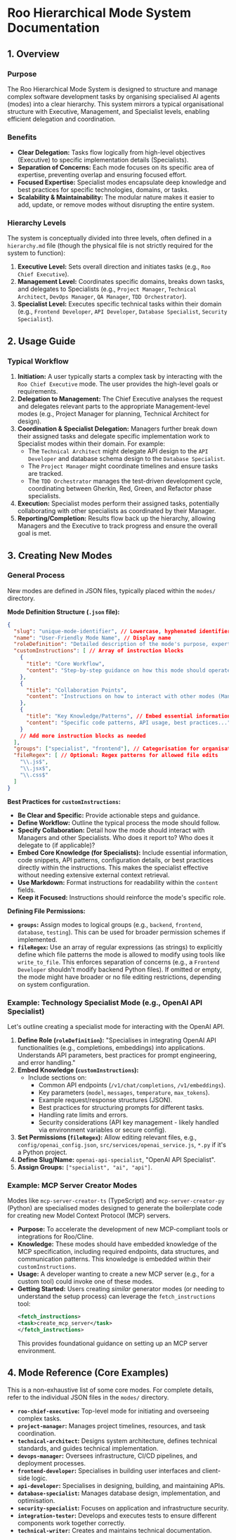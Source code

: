 # Roo Hierarchical Mode System Documentation

## 1. Overview

### Purpose
The Roo Hierarchical Mode System is designed to structure and manage complex software development tasks by organising specialised AI agents (modes) into a clear hierarchy. This system mirrors a typical organisational structure with Executive, Management, and Specialist levels, enabling efficient delegation and coordination.

### Benefits
*   **Clear Delegation:** Tasks flow logically from high-level objectives (Executive) to specific implementation details (Specialists).
*   **Separation of Concerns:** Each mode focuses on its specific area of expertise, preventing overlap and ensuring focused effort.
*   **Focused Expertise:** Specialist modes encapsulate deep knowledge and best practices for specific technologies, domains, or tasks.
*   **Scalability & Maintainability:** The modular nature makes it easier to add, update, or remove modes without disrupting the entire system.

### Hierarchy Levels
The system is conceptually divided into three levels, often defined in a `hierarchy.md` file (though the physical file is not strictly required for the system to function):

1.  **Executive Level:** Sets overall direction and initiates tasks (e.g., `Roo Chief Executive`).
2.  **Management Level:** Coordinates specific domains, breaks down tasks, and delegates to Specialists (e.g., `Project Manager`, `Technical Architect`, `DevOps Manager`, `QA Manager`, `TDD Orchestrator`).
3.  **Specialist Level:** Executes specific technical tasks within their domain (e.g., `Frontend Developer`, `API Developer`, `Database Specialist`, `Security Specialist`).

## 2. Usage Guide

### Typical Workflow
1.  **Initiation:** A user typically starts a complex task by interacting with the `Roo Chief Executive` mode. The user provides the high-level goals or requirements.
2.  **Delegation to Management:** The Chief Executive analyses the request and delegates relevant parts to the appropriate Management-level modes (e.g., Project Manager for planning, Technical Architect for design).
3.  **Coordination & Specialist Delegation:** Managers further break down their assigned tasks and delegate specific implementation work to Specialist modes within their domain. For example:
    *   The `Technical Architect` might delegate API design to the `API Developer` and database schema design to the `Database Specialist`.
    *   The `Project Manager` might coordinate timelines and ensure tasks are tracked.
    *   The `TDD Orchestrator` manages the test-driven development cycle, coordinating between Gherkin, Red, Green, and Refactor phase specialists.
4.  **Execution:** Specialist modes perform their assigned tasks, potentially collaborating with other specialists as coordinated by their Manager.
5.  **Reporting/Completion:** Results flow back up the hierarchy, allowing Managers and the Executive to track progress and ensure the overall goal is met.

## 3. Creating New Modes

### General Process

New modes are defined in JSON files, typically placed within the `modes/` directory.

**Mode Definition Structure (`.json` file):**

```json
{
  "slug": "unique-mode-identifier", // Lowercase, hyphenated identifier
  "name": "User-Friendly Mode Name", // Display name
  "roleDefinition": "Detailed description of the mode's purpose, expertise, and responsibilities.",
  "customInstructions": [ // Array of instruction blocks
    {
      "title": "Core Workflow",
      "content": "Step-by-step guidance on how this mode should operate..."
    },
    {
      "title": "Collaboration Points",
      "content": "Instructions on how to interact with other modes (Managers, Specialists)..."
    },
    {
      "title": "Key Knowledge/Patterns", // Embed essential information for specialists
      "content": "Specific code patterns, API usage, best practices..."
    }
    // Add more instruction blocks as needed
  ],
  "groups": ["specialist", "frontend"], // Categorisation for organisation/permissions
  "fileRegex": [ // Optional: Regex patterns for allowed file edits
    "\\.js$",
    "\\.jsx$",
    "\\.css$"
  ]
}
```

**Best Practices for `customInstructions`:**

*   **Be Clear and Specific:** Provide actionable steps and guidance.
*   **Define Workflow:** Outline the typical process the mode should follow.
*   **Specify Collaboration:** Detail how the mode should interact with Managers and other Specialists. Who does it report to? Who does it delegate to (if applicable)?
*   **Embed Core Knowledge (for Specialists):** Include essential information, code snippets, API patterns, configuration details, or best practices directly within the instructions. This makes the specialist effective without needing extensive external context retrieval.
*   **Use Markdown:** Format instructions for readability within the `content` fields.
*   **Keep it Focused:** Instructions should reinforce the mode's specific role.

**Defining File Permissions:**

*   **`groups`:** Assign modes to logical groups (e.g., `backend`, `frontend`, `database`, `testing`). This can be used for broader permission schemes if implemented.
*   **`fileRegex`:** Use an array of regular expressions (as strings) to explicitly define which file patterns the mode is allowed to modify using tools like `write_to_file`. This enforces separation of concerns (e.g., a `Frontend Developer` shouldn't modify backend Python files). If omitted or empty, the mode might have broader or no file editing restrictions, depending on system configuration.

### Example: Technology Specialist Mode (e.g., OpenAI API Specialist)

Let's outline creating a specialist mode for interacting with the OpenAI API.

1.  **Define Role (`roleDefinition`):** "Specialises in integrating OpenAI API functionalities (e.g., completions, embeddings) into applications. Understands API parameters, best practices for prompt engineering, and error handling."
2.  **Embed Knowledge (`customInstructions`):**
    *   Include sections on:
        *   Common API endpoints (`/v1/chat/completions`, `/v1/embeddings`).
        *   Key parameters (`model`, `messages`, `temperature`, `max_tokens`).
        *   Example request/response structures (JSON).
        *   Best practices for structuring prompts for different tasks.
        *   Handling rate limits and errors.
        *   Security considerations (API key management - likely handled via environment variables or secure config).
3.  **Set Permissions (`fileRegex`):** Allow editing relevant files, e.g., `config/openai_config.json`, `src/services/openai_service.js`, `*.py` if it's a Python project.
4.  **Define Slug/Name:** `openai-api-specialist`, "OpenAI API Specialist".
5.  **Assign Groups:** `["specialist", "ai", "api"]`.

### Example: MCP Server Creator Modes

Modes like `mcp-server-creator-ts` (TypeScript) and `mcp-server-creator-py` (Python) are specialised modes designed to generate the boilerplate code for creating new Model Context Protocol (MCP) servers.

*   **Purpose:** To accelerate the development of new MCP-compliant tools or integrations for Roo/Cline.
*   **Knowledge:** These modes should have embedded knowledge of the MCP specification, including required endpoints, data structures, and communication patterns. This knowledge is embedded within their `customInstructions`.
*   **Usage:** A developer wanting to create a new MCP server (e.g., for a custom tool) could invoke one of these modes.
*   **Getting Started:** Users creating *similar* generator modes (or needing to understand the setup process) can leverage the `fetch_instructions` tool:
    ```xml
    <fetch_instructions>
    <task>create_mcp_server</task>
    </fetch_instructions>
    ```
    This provides foundational guidance on setting up an MCP server environment.

## 4. Mode Reference (Core Examples)

This is a non-exhaustive list of some core modes. For complete details, refer to the individual JSON files in the `modes/` directory.

*   **`roo-chief-executive`:** Top-level mode for initiating and overseeing complex tasks.
*   **`project-manager`:** Manages project timelines, resources, and task coordination.
*   **`technical-architect`:** Designs system architecture, defines technical standards, and guides technical implementation.
*   **`devops-manager`:** Oversees infrastructure, CI/CD pipelines, and deployment processes.
*   **`frontend-developer`:** Specialises in building user interfaces and client-side logic.
*   **`api-developer`:** Specialises in designing, building, and maintaining APIs.
*   **`database-specialist`:** Manages database design, implementation, and optimisation.
*   **`security-specialist`:** Focuses on application and infrastructure security.
*   **`integration-tester`:** Develops and executes tests to ensure different components work together correctly.
*   **`technical-writer`:** Creates and maintains technical documentation.